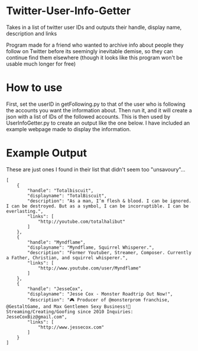 # Twitter-User-Info-Getter
Takes in a list of twitter user IDs and outputs their handle, display name, description and links

Program made for a friend who wanted to archive info about people they follow on Twitter before its seemingly inevitable demise,
so they can continue find them elsewhere (though it looks like this program won't be usable much longer for free)

# How to use
First, set the userID in getFollowing.py to that of the user who is following the accounts you want the information about.
Then run it, and it will create a json with a list of IDs of the followed accounts. This is then used by UserInfoGetter.py to create an output like the one below.
I have included an example webpage made to display the information.

# Example Output
These are just ones I found in their list that didn't seem too "unsavoury"...
```
[
    {
        "handle": "Totalbiscuit",
        "displayname": "TotalBiscuit",
        "description": "As a man, I’m flesh & blood. I can be ignored. I can be destroyed. But as a symbol, I can be incorruptible. I can be everlasting.",
        "links": [
            "http://youtube.com/totalhalibut"
        ]
    },
    {
        "handle": "Myndflame",
        "displayname": "Myndflame, Squirrel Whisperer.",
        "description": "Former Youtuber, Streamer, Composer. Currently a Father, Christian, and squirrel whisperer.",
        "links": [
            "http://www.youtube.com/user/Myndflame"
        ]
    },
    {
        "handle": "JesseCox",
        "displayname": "Jesse Cox - Monster Roadtrip Out Now!",
        "description": "🎮 Producer of @monsterprom franchise, @GestaltGame, and Max Gentlemen Sexy Business!🦋 Streaming/Creating/Goofing since 2010 Inquiries: JesseCoxBiz@gmail.com",
        "links": [
            "http://www.jessecox.com"
        ]
    }
]
```
